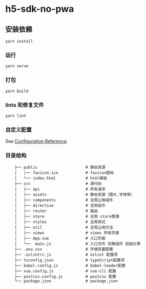 # h5-sdk-no-pwa

## 安装依赖
```
yarn install
```

### 运行
```
yarn serve
```

### 打包
```
yarn build
```

### lints 和修复文件
```
yarn lint
```

### 自定义配置
See [Configuration Reference](https://cli.vuejs.org/zh/config/index.html).

### 目录结构
```text
    ├── public                     # 静态资源
    │   │── favicon.ico            # favicon图标
    │   └── index.html             # html模板
    ├── src                        # 源代码
    │   ├── api                    # 所有请求
    │   ├── assets                 # 静态资源（图片,字体等）
    │   ├── components             # 全局公用组件
    │   ├── directive              # 全局指令
    │   ├── router                 # 路由
    │   ├── store                  # 全局 store管理
    │   ├── styles                 # 全局样式
    │   ├── util                   # 全局公用方法
    │   ├── views                  # views 所有页面
    │   ├── App.vue                # 入口页面
    │   └──  main.js               # 入口文件 加载组件 初始化等
    ├── .env.xxx                   # 环境变量配置
    ├── .eslintrc.js               # eslint 配置项
    ├── tsconfig.json              # typeScript配置项
    ├── babel.config.js            # babel-loader配置
    ├── vue.config.js              # vue-cli 配置
    ├── postcss.config.js          # postcss 配置
    └── package.json               # package.json
```
